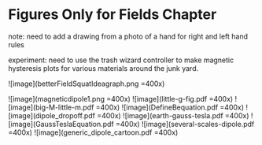 # Figures Only for Fields Chapter

note: need to add a drawing from a photo of a hand for right and left hand rules

experiment: need to use the trash wizard controller to make magnetic hysteresis plots for various materials around the junk yard.  

![image](betterFieldSquatIdeagraph.png =400x) 


![image](magneticdipole1.png =400x) 
![image](little-g-fig.pdf =400x) 
![image](big-M-little-m.pdf =400x) 
![image](DefineBequation.pdf =400x) 
![image](dipole_dropoff.pdf =400x) 
![image](earth-gauss-tesla.pdf =400x) 
![image](GaussTeslaEquation.pdf =400x) 
![image](several-scales-dipole.pdf =400x) 
![image](generic_dipole_cartoon.pdf =400x) 



